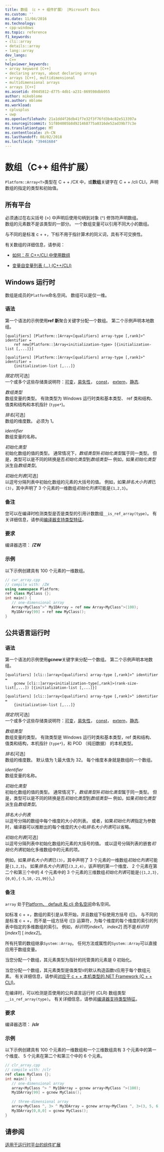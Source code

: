 ```yaml
---
title: 数组 （c + + 组件扩展） |Microsoft Docs
ms.custom: ''
ms.date: 11/04/2016
ms.technology:
- cpp-windows
ms.topic: reference
f1_keywords:
- cli::array
- details::array
- lang::array
dev_langs:
- C++
helpviewer_keywords:
- array keyword [C++]
- declaring arrays, about declaring arrays
- arrays [C++], multidimensional
- multidimensional arrays
- arrays [C++]
ms.assetid: 49445812-d775-4db1-a231-869598dbb955
author: mikeblome
ms.author: mblome
ms.workload:
- cplusplus
- uwp
ms.openlocfilehash: 21a1dd4f26db41f7e32f3f76fd3b4c82e513397a
ms.sourcegitcommit: 51f804005b8d921468775a0316de52ad39b77c3e
ms.translationtype: MT
ms.contentlocale: zh-CN
ms.lasthandoff: 08/02/2018
ms.locfileid: "39461684"
---
```

# <a name="arrays-c-component-extensions"></a>数组（C++ 组件扩展）
`Platform::Array<T>`类型在 C + + /CX 中，或**数组**关键字在 C + + /cli CLI，声明数组的指定的类型和初始值。  
  
## <a name="all-platforms"></a>所有平台  
 必须通过在右尖括号 (>) 中声明后使用句柄到对象 (^) 修饰符声明数组。  
 数组的元素数不是该类型的一部分。 一个数组变量可以引用不同大小的数组。  
  
 与不同的是标准 c + +，下标不用于指针算术的同义词，具有不可交换性。  
  
 有关数组的详细信息，请参阅：  
  
-   [如何：在 C++/CLI 中使用数组](../dotnet/how-to-use-arrays-in-cpp-cli.md)  
    
-   [变量自变量列表 (...) (C++/CLI)](../windows/variable-argument-lists-dot-dot-dot-cpp-cli.md)  
  
## <a name="windows-runtime"></a>Windows 运行时  
 数组是成员的`Platform`命名空间。 数组可以是仅一维。  
  
### <a name="syntax"></a>语法  
  
 第一个语法的示例使用**ref 新**聚合关键字分配一个数组。 第二个示例声明本地数组。  
  
```  
[qualifiers] [Platform::]Array<[qualifiers] array-type [,rank]>^ identifier = 
    ref new[Platform::]Array<initialization-type> [{initialization-list [,...]}]  
  
[qualifiers] [Platform::]Array<[qualifiers] array-type [,rank]>^ identifier = 
    {initialization-list [,...]}  
```  
  
 *限定符*[可选]  
 一个或多个这些存储类说明符：[可变](../cpp/mutable-data-members-cpp.md)，[易失性](../cpp/volatile-cpp.md)， [const](../cpp/const-cpp.md)， [extern](../cpp/using-extern-to-specify-linkage.md)，[静态](../cpp/static-members-cpp.md).  
  
 *数组类型*  
 数组变量的类型。 有效类型为 Windows 运行时类和基本类型、 ref 类和结构、 值类和结构和本机指针 (`type*`)。  
  
 *排名*[可选]  
 数组的维度数。 必须为 1。  
  
 *identifier*  
 数组变量的名称。  
  
 *初始化类型*  
 初始化数组的值的类型。 通常情况下，*数组类型*并*初始化类型*属于同一类型。 但是，类型可以是不同的转换是否*初始化类型*到*数组类型*— 例如，如果*初始化类型*派生自*数组类型*。  
  
 *初始化列表*[可选]  
 以逗号分隔列表中初始化数组的元素的大括号的值。 例如，如果*排名大小列表*已`(3)`，其中声明了 3 个元素的一维数组*初始化列表*可能是`{1,2,3}`。  
  
### <a name="remarks"></a>备注  
  
 您可以在编译时检测类型是否是类型的引用计数数组`__is_ref_array(type)`。 有关详细信息，请参阅[编译器支持类型特征](../windows/compiler-support-for-type-traits-cpp-component-extensions.md)。  
  
### <a name="requirements"></a>要求  
 编译器选项： **/ZW**  
  
### <a name="examples"></a>示例  
 以下示例创建具有 100 个元素的一维数组。  
  
```cpp  
// cwr_array.cpp  
// compile with: /ZW  
using namespace Platform;  
ref class MyClass {};  
int main() {  
   // one-dimensional array  
   Array<MyClass^>^ My1DArray = ref new Array<MyClass^>(100);  
   My1DArray[99] = ref new MyClass();  
}  
```  
  
## <a name="common-language-runtime"></a>公共语言运行时 
  
### <a name="syntax"></a>语法  
  
 第一个语法的示例使用**gcnew**关键字来分配一个数组。 第二个示例声明本地数组。  
  
```  
[qualifiers] [cli::]array<[qualifiers] array-type [,rank]>^ identifier = 
    gcnew [cli::]array<initialization-type[,rank]>(rank-size-list[,...]) [{initialization-list [,...]}]  
  
[qualifiers] [cli::]array<[qualifiers] array-type [,rank]>^ identifier = 
    {initialization-list [,...]}  
```  
  
 *限定符*[可选]  
 一个或多个这些存储类说明符：[可变](../cpp/mutable-data-members-cpp.md)，[易失性](../cpp/volatile-cpp.md)， [const](../cpp/const-cpp.md)， [extern](../cpp/using-extern-to-specify-linkage.md)，[静态](../cpp/static-members-cpp.md).  
  
 *数组类型*  
 数组变量的类型。 有效类型是 Windows 运行时类和基本类型，ref 类和结构、 值类和结构，本机指针 (`type*`)，和 POD （纯旧数据） 的本机类型。  
  
 *排名*[可选]  
 数组的维度数。 默认值为 1;最大值为 32。 每个维度本身就是数组的一个数组。  
  
 *identifier*  
 数组变量的名称。  
  
 *初始化类型*  
 初始化数组的值的类型。 通常情况下，*数组类型*并*初始化类型*属于同一类型。 但是，类型可以是不同的转换是否*初始化类型*到*数组类型*— 例如，如果*初始化类型*派生自*数组类型*。  
  
 *排名大小列表*  
 以逗号分隔的数组中每个维度的大小的列表。 或者，如果*初始化列表*指定为参数时，编译器可以推断出的每个维度的大小和*排名大小列表*可以省略。 
  
 *初始化列表*[可选]  
 以逗号分隔列表中初始化数组的元素的大括号的值。 或以逗号分隔列表的嵌套*初始化列表*初始化多维数组中的元素的项。  
  
 例如，如果*排名大小列表*已`(3)`，其中声明了 3 个元素的一维数组*初始化列表*可能是`{1,2,3}`。 如果*排名大小列表*已`(3,2,4)`，该声明的第一个维度、 2 个元素在第二个和第三个中的 4 个元素中的 3 个元素的三维数组*初始化列表*可能是`{{1,2,3},{0,0},{-5,10,-21,99}}`。)  
  
### <a name="remarks"></a>备注  
  
 `array` 处于[Platform、 default 和 cli 命名空间](../windows/platform-default-and-cli-namespaces-cpp-component-extensions.md)命名空间。  
  
 如标准 c + +，数组的索引是从零开始，并且数组下标使用方括号 ([])。 与不同的是标准 c + +，而不是一组方括号 ([]) 运算符，为每个维度的每个维度的索引的列表中指定的多维数组的索引。 例如，*标识符*[*index1*， *index2*] 而不是*标识符*[*index1*] [ *index2*]。  
  
 所有托管的数组继承`System::Array`。 任何方法或属性的`System::Array`可以直接应用于数组变量。  
  
 当您分配一个数组，其元素类型为指针的托管类的元素是 0 初始化。  
  
 当您分配一个数组，其元素类型是值类型`V`的默认构造函数`V`应用于每个数组元素。 有关详细信息，请参阅[对应于 c + + 本机类型的.NET Framework (C + + CLI)](../dotnet/dotnet-framework-equivalents-to-cpp-native-types-cpp-cli.md)。  
  
 在编译时，可以检测是否使用的公共语言运行时 (CLR) 数组类型`__is_ref_array(type)`。 有关详细信息，请参阅[编译器支持类型特征](../windows/compiler-support-for-type-traits-cpp-component-extensions.md)。  
  
### <a name="requirements"></a>要求  
 编译器选项： **/clr**  
  
### <a name="examples"></a>示例  
 以下示例创建具有 100 个元素的一维数组和一个三维数组具有 3 个元素中的第一个维度、 5 个元素在第二个和第三个中的 6 个元素。  
  
```cpp  
// clr_array.cpp  
// compile with: /clr  
ref class MyClass {};  
int main() {  
   // one-dimensional array  
   array<MyClass ^> ^ My1DArray = gcnew array<MyClass ^>(100);  
   My1DArray[99] = gcnew MyClass();  
  
   // three-dimensional array  
   array<MyClass ^, 3> ^ My3DArray = gcnew array<MyClass ^, 3>(3, 5, 6);  
   My3DArray[0,0,0] = gcnew MyClass();  
}  
```  
  
## <a name="see-also"></a>请参阅  
 [适用于运行时平台的组件扩展](../windows/component-extensions-for-runtime-platforms.md)